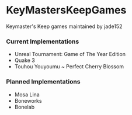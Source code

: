 # KeyMastersKeepGames
Keymaster's Keep games maintained by jade152

### Current Implementations
 - Unreal Tournament: Game of The Year Edition
 - Quake 3
 - Touhou Youyoumu ~ Perfect Cherry Blossom

### Planned Implementations
 - Mosa Lina
 - Boneworks
 - Bonelab
